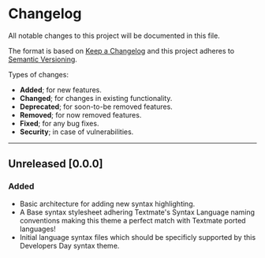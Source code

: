 # Changelog
All notable changes to this project will be documented in this file.

The format is based on [Keep a Changelog](http://keepachangelog.com/en/1.0.0/)
and this project adheres to [Semantic Versioning](http://semver.org/spec/v2.0.0.html).

Types of changes:
- **Added**; for new features.
- **Changed**; for changes in existing functionality.
- **Deprecated**; for soon-to-be removed features.
- **Removed**; for now removed features.
- **Fixed**; for any bug fixes.
- **Security**; in case of vulnerabilities.

---

## Unreleased [0.0.0]

### Added

- Basic architecture for adding new syntax highlighting.
- A Base syntax stylesheet adhering Textmate's Syntax Language naming conventions making this theme a perfect match with Textmate ported languages!
- Initial language syntax files which should be specificly supported by this Developers Day syntax theme.
